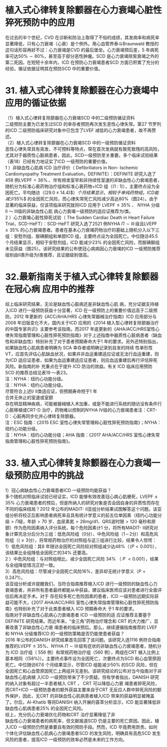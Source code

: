 # 植入式心律转复除颤器在心力衰竭心脏性猝死预防中的应用  
在过去的半个世纪，CVD 在诊断和防治上取得了不俗的成绩，其发病率和病死率显著降低，只有心力衰竭（心衰）是个例外。用心血管界泰斗Braunwald 教授的这句话形容再好不过：心力衰竭是CVD 的最后堡垒。心力衰竭预后差，5 年病死率可达$50\%\sim80\%$，甚至高于部分恶性肿瘤。SCD 是心力衰竭除泵衰竭之外的第二死因。在短短十余年内，ICD 在预防心力衰竭患者SCD 方面已积累了充分的经验，循证依据证明其在预防SCD 中的重要价值。  
# 31. 植入式心律转复除颤器在心力衰竭中应用的循证依据  
（1）植入式心律转复除颤器在心力衰竭SCD 中的二级预防循证资料  
二级预防主要为已发生过SCD 的幸存者预防再次发生恶性心律失常。第27 节罗列的ICD 二级预防临床研究对象中已包含了LVEF 减低的心力衰竭患者，故不再赘述。  
（2）植入式心律转复除颤器在心力衰竭SCD 中的一级预防循证资料  
恶性心律失常具有突发、不可预料等特点，常在首次发病就有致死致残的高风险，尤其对于器质性心脏病患者，因此，SCD一级预防至关重要。多个临床试验结果（表18）已经有力地证实了ICD 一级预防的重要价值。  
1 ）非缺血性心肌病 ICD  治疗评价（ Deﬁbrillators in Non- Ischemic Cardiomyopathy Treatment Evaluation，DEFINITE）：DEFINITE 研究入选了458 例$\mathrm{LVEPF}<36\%.$、伴有频发室早和非持续性室速的非缺血性心力衰竭患者，随机分为标准心衰药物治疗组和标准心衰药物$+\mathrm{ICD}$ 组（$(1~:~1)$），主要终点设为全因死亡。平均随访（$(29.0\pm14.4)\$）个月结果显示，相较于单纯药物组，ICD 能减少$35\%$ 的全因死亡风险，而心律失常死亡风险减少高达$80\%$（图24）。由于显著的临床获益，仅该项临床研究就将ICD  应用于 $\mathrm{LVEPF}\leqslant35\%$ 、 NYHA  分级Ⅱ ～ Ⅲ级的非缺血性心肌 病心力衰竭一级预防的适应证推荐为Ⅰ类。  
2 ）心力衰竭心脏性猝死试验（ The Sudden Cardiac Death in  Heart Failure Trial，SCD-HeFT）：SCD-HeFT 研究入选了2521 例NYHA $\Pi\sim\operatorname{III}$级且$\mathrm{LVEPF}\leqslant35\%$ 的心力衰竭患者。患者在基本心力衰竭药物治疗的基础上随机分入以下三组：安慰剂组、胺碘酮组和单腔ICD 组，主要终点设为全因死亡。中位随访45.5 个月结果显示，相较于安慰剂组，ICD 能减少$23\%$ 的全因死亡风险，而胺碘酮组未见获益（图25）。该研究结果的公布使冠心病病因心力衰竭的ICD 一级预防推荐级别由Ⅱ类升级为Ⅰ类推荐，且证据级别很高。  
# 32.最新指南关于植入式心律转复除颤器在冠心病 应用中的推荐  
综上临床研究结果，无论是缺血性心脏病还是非缺血性心肌 病，充分证据支持植入ICD 进行一级预防获益十分显著，ICD 在一级预防上的重要价值远高于二级预防。2012 年更新的《ACC/AHA/HRS 心律失常器械治疗指南》ICD 应用部分与2008 年旧版变化不大，国内关于ICD 应用的《2014 植入型心律转复除颤器治疗的中国专家共识》主要参考该指南。而2017 年底更新的《AHA/ACC/HRS室性心律失常指南管理和心脏性猝死预防指南》对于上述指南中器质性心脏病患者（缺血性和非缺血性）特别补充了对于患者预期寿命大于1 年的要求。另外还特别指出，如果缺血性心肌病患者明确为 SCA  幸存者或明确记录到自发的持续 性单形性VT，应首先评估心肌缺血状况，如果并非血运重建适应证或无法行血运重建，则为ICD 适应证患者，如果为血运重建适应证患者，则应血运重建后再行评估猝死风险。新指南的补 充重点在于提升 ICD  防治的效益。有关 ICD  临床应用预防 SCD 的推荐总结见表19 ～表23。  
注：NYHA：纽约心功能分级。  
注：NYHA：纽约心功能分级。  
尽管符合上述Ⅰ/ Ⅱ类适应证，但预期寿命短于1 年  
合并无休止的室速或室颤  
存在明显精神疾病，可能被器械植入术加重，或是不能进行系统的随访没有条件行心脏移植或CRT-D 治疗，药物难以控制的NYHA Ⅳ级的心力衰竭患者注：CRT-D：心脏再同步化并心律转复除颤器。  
注：ESC 指南：《2015 ESC 室性心律失常管理和心脏性猝死预防指南》；NYHA：纽约心功能分级。  
注：NYHA：纽约心功能分级；AHA 指南：《2017 AHA/ACC/HRS 室性心律失常指南管理和心脏性猝死预防指南》。  
# 33. 植入式心律转复除颤器在心力衰竭一级预防应用中的挑战  
1）冠心病缺血性心力衰竭患者ICD 一级预防均能获益？  
多个随机对照临床试验已经证实，ICD 能够有效改善冠心病心肌梗死，$\mathrm{LVEPF}\leqslant35\%$ 心力衰竭患者的预后，但是所纳入的研究对象是否会因自身的异质性而存在不同的临床结局？2012 年公布的MADIT- Ⅱ亚组分析结果试图解答这个问题。该亚组分析将校正后影响患者病死率且具有统计学意义的前五位单因素（纽约心功能分级$>\Pi$级，年龄$>70$ 岁、血尿素氮$>26\mathrm{mg/d}1$、QRS波时限$>120$ 毫秒和房颤）作为危险因素纳入评分系统，每个危险因素计1 分，将所有MADIT- Ⅱ研究对象计算完总分后分为三组：低危风险组（0分）、中危风险组（$1\!\sim\!2$分）和高危风险组（$(\geqslant3$分），将常规药物治疗的对照组与这三组进行比较，结果令人惊愕：  
1）低危风险组：其8 年随访全因死亡风险较对照组减少达$48\%$（$\!(P<0.001)$），该结果比全组降低全因死亡的$34\%$ 还要高。  
2 ）中危风险组：与对照组相比，减少全因死亡风险 $34\%$ （ $P$ $<0.001$），结果与全组降低情况正好一致。  
3）高危风险组：尽管减少全因死亡风险$16\%$，差异却无统计学意义（$P{=}0.2471$）。  
该亚组分析或许提醒我们，当符合指南推荐植入ICD 进行一级预防的缺血性心力衰竭患者，并非所有患者最终都能从中获益，建议临床医师应该对患者进行全面评估后再决定手术。对于 存在较多死亡危险因素的患者，ICD 一级预防远期实际获益可能不大，《2017 AHA/ACC/HRS 室性心律失常指南管理和心脏性猝死预防指南》也特别补充了对于此类患者植入 ICD  预期寿命大 于1 年的要求。  
指南对于非缺血性心肌病心力衰竭患者 ICD  一级预防的适 应证推荐主要基于DEFINITE 研究结果。而近年来，“金三角”药物治疗理念和 CRT  的大力推广，显著改善了非缺血性心力衰 竭患者的临床预后。那么，继续遵循指南推荐的 LVEF  和 NYHA 分级推荐ICD 的一级预防策略是否仍能使患者获益？  
2016 年公布的DANISH 研究结果首先回答了该问题。该研究入选1116 例符合指南推荐的$\mathrm{LVEPF}\leqslant35\%$、NYHA $\Pi\sim\operatorname{III}$级有症状的非缺血性心力衰竭患者，随机分为 ICD  治疗组（ 556 例）和常规药物治疗组（560 例），两组在CRT 植入比例上基本相同（$\left(58\%\right)$）。主要终点事件设为全因死亡，次要终点为SCD 和心血管原因死亡。中位随访67.6 个月结果显示，尽管ICD 组能减少$50\%$ 的SCD 风险，但在全因死亡和心血管原因死亡上两组并无差别。该研究结论的公布对当今指南对于非缺血性心肌病植 入ICD 一级预防带来了不少质疑。但有学者指出，DANISH 研究的纳入对象有超过一半患者植入 CRT ， CRT  可以降低心力衰 竭患者猝死风险，而CRT+ICD 一级预防患者的额外获益主要来自于CRT 无反应人群中猝死风险的额外保护，因此，无CRT 的非缺血性心肌病患者植入ICD 带来的获益明显被掩盖了。尔后，Al-Khatib 等将DANISH 纳入开展的荟萃分析显示，ICD 能显著降低非缺血性心肌病患者$25\%$ 的全因死亡风险。  
综上，充分抗心力衰竭优化药物和CRT 治疗显著降低了非  
缺血性心力衰竭患者的病死率，但文献报道SCD 仍是主要的死亡原因。因此，植入ICD 一级预防仍然是重要且有效的预防手段。然而，ICD 毕竟费用昂贵。如何个体化评估缺血性心肌病心力衰竭患者SCD 的发生风险，明确具有高危SCD 发生风险的患者，提高ICD 一级预防的效率必然是未来的工作方向。  
